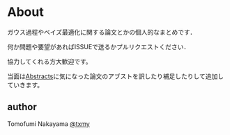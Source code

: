 # About

ガウス過程やベイズ最適化に関する論文とかの個人的なまとめです．

何か問題や要望があればISSUEで送るかプルリクエストください．

協力してくれる方大歓迎です。

当面は[Abstracts](abstracts.md)に気になった論文のアブストを訳したり補足したりして追加していきます。

## author
Tomofumi Nakayama [@txmy](http://twitter.com/txmy)
